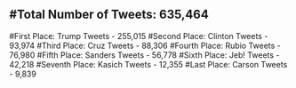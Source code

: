 #Total Number of Tweets: 635,464 
---
#First Place: Trump Tweets - 255,015
#Second Place: Clinton Tweets - 93,974
#Third Place: Cruz Tweets - 88,306
#Fourth Place: Rubio Tweets - 76,980
#Fifth Place: Sanders Tweets - 56,778
#Sixth Place: Jeb! Tweets - 42,218
#Seventh Place: Kasich Tweets - 12,355
#Last Place: Carson Tweets - 9,839
